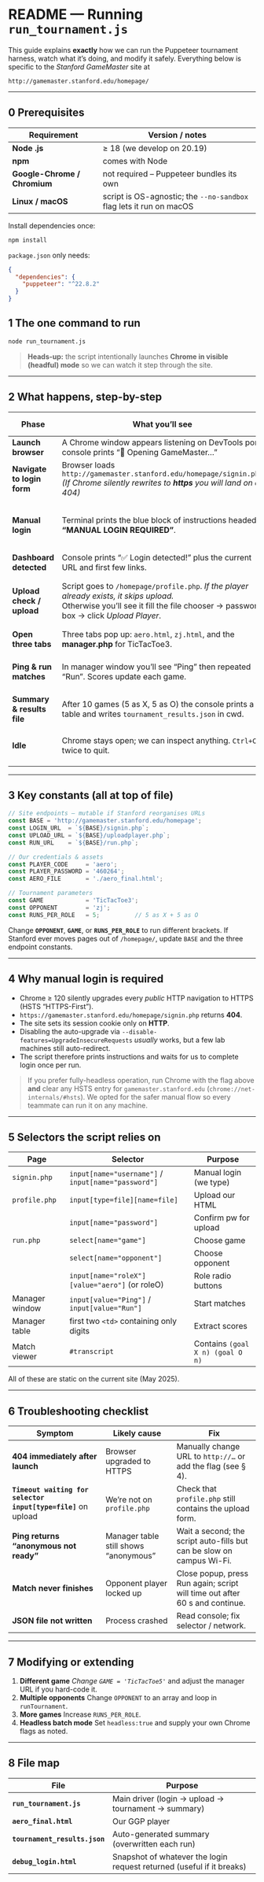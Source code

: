 # README — Running **`run_tournament.js`**

This guide explains **exactly** how we can run the Puppeteer tournament harness, watch what it’s doing, and modify it safely.
Everything below is specific to the *Stanford GameMaster* site at

```
http://gamemaster.stanford.edu/homepage/
```

---

## 0  Prerequisites

| Requirement                  | Version / notes                                                     |
| ---------------------------- | ------------------------------------------------------------------- |
| **Node .js**                 | ≥ 18 (we develop on 20.19)                                          |
| **npm**                      | comes with Node                                                     |
| **Google-Chrome / Chromium** | not required – Puppeteer bundles its own                            |
| **Linux / macOS**            | script is OS-agnostic; the `--no-sandbox` flag lets it run on macOS |

Install dependencies once:

```bash
npm install
```

`package.json` only needs:

```json
{
  "dependencies": {
    "puppeteer": "^22.8.2"
  }
}
```


## 1  The one command to run

```bash
node run_tournament.js
```

> **Heads-up:** the script intentionally launches **Chrome in visible (headful) mode** so we can watch it step through the site.

---

## 2  What happens, step-by-step

| Phase                      | What you’ll see                                                                                                                                                                    | What the code is doing                                                                                       |
| -------------------------- | ---------------------------------------------------------------------------------------------------------------------------------------------------------------------------------- | ------------------------------------------------------------------------------------------------------------ |
| **Launch browser**         | A Chrome window appears listening on DevTools port; console prints “🛫 Opening GameMaster…”                                                                                        | `puppeteer.launch({ headless:false … })`                                                                     |
| **Navigate to login form** | Browser loads `http://gamemaster.stanford.edu/homepage/signin.php`<br>*(If Chrome silently rewrites to **https** you will land on a 404)*                                          | `page.goto(LOGIN_URL …)`                                                                                     |
| **Manual login**           | Terminal prints the blue block of instructions headed **“MANUAL LOGIN REQUIRED”**.                                                                                                 | Script pauses, polling every 2 s (`page.evaluate`) until we are past the login page.                         |
| **Dashboard detected**     | Console prints “✅ Login detected!” plus the current URL and first few links.                                                                                                       | `page.waitForFunction(…uploadplayer…run.php…)`                                                               |
| **Upload check / upload**  | Script goes to `/homepage/profile.php`.  *If the player already exists, it skips upload.*<br>Otherwise you’ll see it fill the file chooser → password box → click *Upload Player*. | Uses the plain HTML form:<br>`input[type=file][name=file]`<br>`input[name=password]`<br>`input[type=submit]` |
| **Open three tabs**        | Three tabs pop up: `aero.html`, `zj.html`, and the **manager.php** for TicTacToe3.                                                                                                 | URLs are hard-coded at top of the file.                                                                      |
| **Ping & run matches**     | In manager window you’ll see “Ping” then repeated “Run”. Scores update each game.                                                                                                  | Script waits for numeric cells in the manager table, tallies win/draw/loss.                                  |
| **Summary & results file** | After 10 games (5 as X, 5 as O) the console prints a table and writes `tournament_results.json` in cwd.                                                                            | JSON schema: `{game, opponent, totalGames, results, timestamp}`                                              |
| **Idle**                   | Chrome stays open; we can inspect anything.  `Ctrl+C` twice to quit.                                                                                                               | The script parks on `await new Promise(()=>{})` so nothing closes automatically.                             |

---

## 3  Key constants (all at top of file)

```js
// Site endpoints – mutable if Stanford reorganises URLs
const BASE = 'http://gamemaster.stanford.edu/homepage';
const LOGIN_URL  = `${BASE}/signin.php`;
const UPLOAD_URL = `${BASE}/uploadplayer.php`;
const RUN_URL    = `${BASE}/run.php`;

// Our credentials & assets
const PLAYER_CODE     = 'aero';
const PLAYER_PASSWORD = '460264';
const AERO_FILE       = './aero_final.html';

// Tournament parameters
const GAME            = 'TicTacToe3';
const OPPONENT        = 'zj';
const RUNS_PER_ROLE   = 5;          // 5 as X + 5 as O
```

Change **`OPPONENT`**, **`GAME`**, or **`RUNS_PER_ROLE`** to run different brackets.
If Stanford ever moves pages out of `/homepage/`, update `BASE` and the three endpoint constants.

---

## 4  Why manual login is required

* Chrome ≥ 120 silently upgrades every *public* HTTP navigation to HTTPS (HSTS “HTTPS-First”).
* `https://gamemaster.stanford.edu/homepage/signin.php` returns **404**.
* The site sets its session cookie only on **HTTP**.
* Disabling the auto-upgrade via `--disable-features=UpgradeInsecureRequests` *usually* works, but a few lab machines still auto-redirect.
* The script therefore prints instructions and waits for us to complete login once per run.

> If you prefer fully-headless operation, run Chrome with the flag above **and** clear any HSTS entry for `gamemaster.stanford.edu` (`chrome://net-internals/#hsts`).
> We opted for the safer manual flow so every teammate can run it on any machine.

---

## 5  Selectors the script relies on

| Page           | Selector                                            | Purpose                          |
| -------------- | --------------------------------------------------- | -------------------------------- |
| `signin.php`   | `input[name="username"]` / `input[name="password"]` | Manual login (we type)           |
| `profile.php`  | `input[type=file][name=file]`                       | Upload our HTML                  |
|                | `input[name="password"]`                            | Confirm pw for upload            |
| `run.php`      | `select[name="game"]`                               | Choose game                      |
|                | `select[name="opponent"]`                           | Choose opponent                  |
|                | `input[name="roleX"][value="aero"]` (or roleO)      | Role radio buttons               |
| Manager window | `input[value="Ping"]` / `input[value="Run"]`        | Start matches                    |
| Manager table  | first two `<td>` containing only digits             | Extract scores                   |
| Match viewer   | `#transcript`                                       | Contains `(goal X n) (goal O n)` |

All of these are static on the current site (May 2025).

---

## 6  Troubleshooting checklist

| Symptom                                                       | Likely cause                          | Fix                                                                         |
| ------------------------------------------------------------- | ------------------------------------- | --------------------------------------------------------------------------- |
| **404 immediately after launch**                              | Browser upgraded to HTTPS             | Manually change URL to `http://…` or add the flag (see § 4).                |
| **`Timeout waiting for selector input[type=file]`** on upload | We’re not on `profile.php`            | Check that `profile.php` still contains the upload form.                    |
| **Ping returns “anonymous not ready”**                        | Manager table still shows “anonymous” | Wait a second; the script auto-fills but can be slow on campus Wi-Fi.       |
| **Match never finishes**                                      | Opponent player locked up             | Close popup, press Run again; script will time out after 60 s and continue. |
| **JSON file not written**                                     | Process crashed                       | Read console; fix selector / network.                                       |

---

## 7  Modifying or extending

1. **Different game**
   *Change `GAME = 'TicTacToe5'`* and adjust the manager URL if you hard-code it.
2. **Multiple opponents**
   Change `OPPONENT` to an array and loop in `runTournament`.
3. **More games**
   Increase `RUNS_PER_ROLE`.
4. **Headless batch mode**
   Set `headless:true` and supply your own Chrome flags as noted.

---

## 8  File map

| File                          | Purpose                                                               |
| ----------------------------- | --------------------------------------------------------------------- |
| **`run_tournament.js`**       | Main driver (login → upload → tournament → summary)                   |
| **`aero_final.html`**         | Our GGP player                                                        |
| **`tournament_results.json`** | Auto-generated summary (overwritten each run)                         |
| **`debug_login.html`**        | Snapshot of whatever the login request returned (useful if it breaks) |

